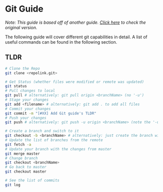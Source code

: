 # Git Guide

_Note: This guide is based off of another guide. [Click here](https://docs.laurentlao.com/#/guides/guide-git) to check the original version._

The following guide will cover different git capabilities in detail. A list of useful commands can be found in the following section.

## TLDR

```bash
# Clone the Repo
git clone <repolink.git>

# Get Status (whether files were modified or remote was updated)
git status
# Pull changes to local
git pull # alternatively: git pull origin <branchName> (no '-u')
# Stage your changes
git add <filename> # alternatively: git add . to add all files
# Commit your changes
git commit -m "[#XX] Add Git guide's TLDR"
# Push your changes
git push # alternatively: git push -u origin <branchName> (note the '-u')

# Create a branch and switch to it
git checkout -b <branchName> # alternatively: just create the branch with git branch <branchName>
# Update the list of branches from the remote
git fetch -a
# Update your branch with the changes from master
git merge master
# Change branch
git checkout <branchName>
# Go back to master
git checkout master

# See the list of commits
git log
```
